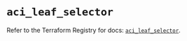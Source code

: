 # `aci_leaf_selector`

Refer to the Terraform Registry for docs: [`aci_leaf_selector`](https://registry.terraform.io/providers/ciscodevnet/aci/2.17.0/docs/resources/leaf_selector).
